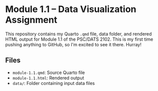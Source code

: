 # Module 1.1 – Data Visualization Assignment

This repository contains my Quarto `.qmd` file, data folder, and rendered HTML output for Module 1.1 of the PSC/DATS 2102.  This is my first time pushing anything to GitHub, so I'm excited to see it there. Hurray!

## Files

- `module-1.1.qmd`: Source Quarto file
- `module-1.1.html`: Rendered output
- `data/`: Folder containing input data files
